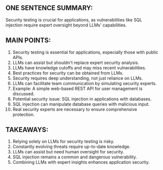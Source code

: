 ## ONE SENTENCE SUMMARY:
Security testing is crucial for applications, as vulnerabilities like SQL injection require expert oversight beyond LLMs' capabilities.

## MAIN POINTS:
1. Security testing is essential for applications, especially those with public APIs.
2. LLMs can assist but shouldn't replace expert security analysis.
3. LLMs have knowledge cutoffs and may miss recent vulnerabilities.
4. Best practices for security can be obtained from LLMs.
5. Security requires deep understanding, not just reliance on LLMs.
6. LLMs can facilitate team communication by simulating security experts.
7. Example: A simple web-based REST API for user management is discussed.
8. Potential security issue: SQL injection in applications with databases.
9. SQL injection can manipulate database queries with malicious input.
10. Real security experts are necessary to ensure comprehensive protection.

## TAKEAWAYS:
1. Relying solely on LLMs for security testing is risky.
2. Constantly evolving threats require up-to-date knowledge.
3. LLMs can assist but need human oversight for security.
4. SQL injection remains a common and dangerous vulnerability.
5. Combining LLMs with expert insights enhances application security.
